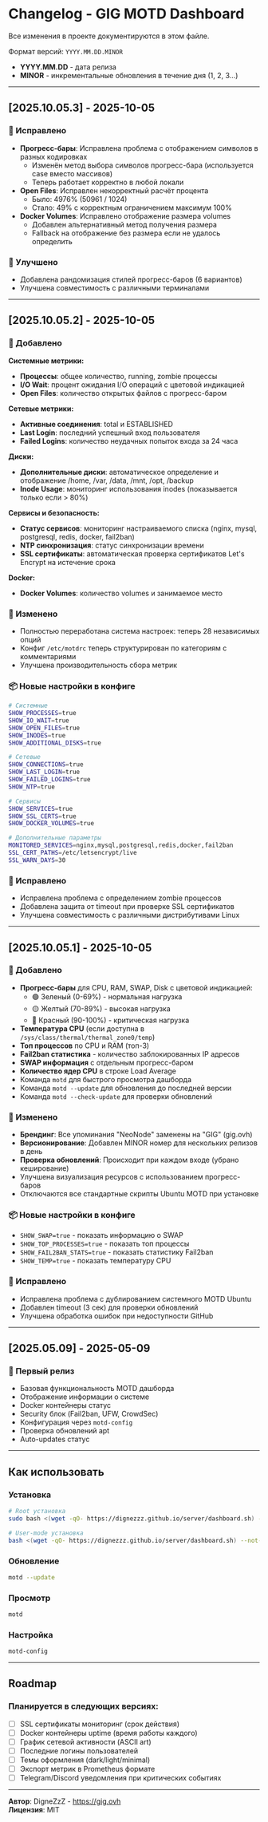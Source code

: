 # Changelog - GIG MOTD Dashboard

Все изменения в проекте документируются в этом файле.

Формат версий: `YYYY.MM.DD.MINOR`

- **YYYY.MM.DD** - дата релиза
- **MINOR** - инкрементальные обновления в течение дня (1, 2, 3...)

---

## [2025.10.05.3] - 2025-10-05

### 🐛 Исправлено

- **Прогресс-бары**: Исправлена проблема с отображением символов в разных кодировках
  - Изменён метод выбора символов прогресс-бара (используется case вместо массивов)
  - Теперь работает корректно в любой локали
- **Open Files**: Исправлен некорректный расчёт процента
  - Было: 4976% (50961 / 1024)
  - Стало: 49% с корректным ограничением максимум 100%
- **Docker Volumes**: Исправлено отображение размера volumes
  - Добавлен альтернативный метод получения размера
  - Fallback на отображение без размера если не удалось определить

### 🎨 Улучшено

- Добавлена рандомизация стилей прогресс-баров (6 вариантов)
- Улучшена совместимость с различными терминалами

---

## [2025.10.05.2] - 2025-10-05

### 🎨 Добавлено

**Системные метрики:**

- **Процессы**: общее количество, running, zombie процессы
- **I/O Wait**: процент ожидания I/O операций с цветовой индикацией
- **Open Files**: количество открытых файлов с прогресс-баром

**Сетевые метрики:**

- **Активные соединения**: total и ESTABLISHED
- **Last Login**: последний успешный вход пользователя
- **Failed Logins**: количество неудачных попыток входа за 24 часа

**Диски:**

- **Дополнительные диски**: автоматическое определение и отображение /home, /var, /data, /mnt, /opt, /backup
- **Inode Usage**: мониторинг использования inodes (показывается только если > 80%)

**Сервисы и безопасность:**

- **Статус сервисов**: мониторинг настраиваемого списка (nginx, mysql, postgresql, redis, docker, fail2ban)
- **NTP синхронизация**: статус синхронизации времени
- **SSL сертификаты**: автоматическая проверка сертификатов Let's Encrypt на истечение срока

**Docker:**

- **Docker Volumes**: количество volumes и занимаемое место

### 🔧 Изменено

- Полностью переработана система настроек: теперь 28 независимых опций
- Конфиг `/etc/motdrc` теперь структурирован по категориям с комментариями
- Улучшена производительность сбора метрик

### 📦 Новые настройки в конфиге

```bash
# Системные
SHOW_PROCESSES=true
SHOW_IO_WAIT=true
SHOW_OPEN_FILES=true
SHOW_INODES=true
SHOW_ADDITIONAL_DISKS=true

# Сетевые
SHOW_CONNECTIONS=true
SHOW_LAST_LOGIN=true
SHOW_FAILED_LOGINS=true
SHOW_NTP=true

# Сервисы
SHOW_SERVICES=true
SHOW_SSL_CERTS=true
SHOW_DOCKER_VOLUMES=true

# Дополнительные параметры
MONITORED_SERVICES=nginx,mysql,postgresql,redis,docker,fail2ban
SSL_CERT_PATHS=/etc/letsencrypt/live
SSL_WARN_DAYS=30
```

### 🐛 Исправлено

- Исправлена проблема с определением zombie процессов
- Добавлена защита от timeout при проверке SSL сертификатов
- Улучшена совместимость с различными дистрибутивами Linux

---

## [2025.10.05.1] - 2025-10-05

### 🎨 Добавлено
- **Прогресс-бары** для CPU, RAM, SWAP, Disk с цветовой индикацией:
  - 🟢 Зеленый (0-69%) - нормальная нагрузка
  - 🟡 Желтый (70-89%) - высокая нагрузка
  - 🔴 Красный (90-100%) - критическая нагрузка
- **Температура CPU** (если доступна в `/sys/class/thermal/thermal_zone0/temp`)
- **Топ процессов** по CPU и RAM (топ-3)
- **Fail2ban статистика** - количество заблокированных IP адресов
- **SWAP информация** с отдельным прогресс-баром
- **Количество ядер CPU** в строке Load Average
- Команда `motd` для быстрого просмотра дашборда
- Команда `motd --update` для обновления до последней версии
- Команда `motd --check-update` для проверки обновлений

### 🔧 Изменено
- **Брендинг**: Все упоминания "NeoNode" заменены на "GIG" (gig.ovh)
- **Версионирование**: Добавлен MINOR номер для нескольких релизов в день
- **Проверка обновлений**: Происходит при каждом входе (убрано кеширование)
- Улучшена визуализация ресурсов с использованием прогресс-баров
- Отключаются все стандартные скрипты Ubuntu MOTD при установке

### 📦 Новые настройки в конфиге
- `SHOW_SWAP=true` - показать информацию о SWAP
- `SHOW_TOP_PROCESSES=true` - показать топ процессы
- `SHOW_FAIL2BAN_STATS=true` - показать статистику Fail2ban
- `SHOW_TEMP=true` - показать температуру CPU

### 🐛 Исправлено
- Исправлена проблема с дублированием системного MOTD Ubuntu
- Добавлен timeout (3 сек) для проверки обновлений
- Улучшена обработка ошибок при недоступности GitHub

---

## [2025.05.09] - 2025-05-09

### 🎉 Первый релиз
- Базовая функциональность MOTD дашборда
- Отображение информации о системе
- Docker контейнеры статус
- Security блок (Fail2ban, UFW, CrowdSec)
- Конфигурация через `motd-config`
- Проверка обновлений apt
- Auto-updates статус

---

## Как использовать

### Установка
```bash
# Root установка
sudo bash <(wget -qO- https://dignezzz.github.io/server/dashboard.sh) --force

# User-mode установка
bash <(wget -qO- https://dignezzz.github.io/server/dashboard.sh) --not-root --force
```

### Обновление
```bash
motd --update
```

### Просмотр
```bash
motd
```

### Настройка
```bash
motd-config
```

---

## Roadmap

### Планируется в следующих версиях:
- [ ] SSL сертификаты мониторинг (срок действия)
- [ ] Docker контейнеры uptime (время работы каждого)
- [ ] График сетевой активности (ASCII art)
- [ ] Последние логины пользователей
- [ ] Темы оформления (dark/light/minimal)
- [ ] Экспорт метрик в Prometheus формате
- [ ] Telegram/Discord уведомления при критических событиях

---

**Автор**: DigneZzZ - https://gig.ovh  
**Лицензия**: MIT
